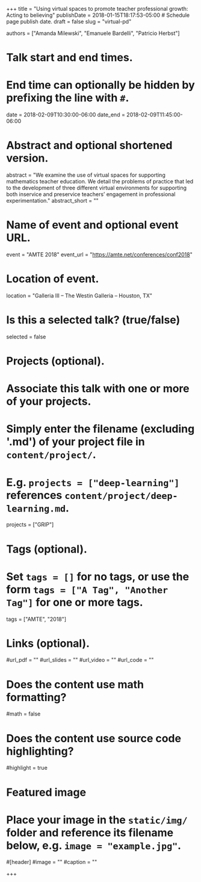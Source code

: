+++
title = "Using virtual spaces to promote teacher professional growth: Acting to believing"
publishDate = 2018-01-15T18:17:53-05:00  # Schedule page publish date.
draft = false
slug = "virtual-pd"

authors = ["Amanda Milewski", "Emanuele Bardelli", "Patricio Herbst"]

# Talk start and end times.
#   End time can optionally be hidden by prefixing the line with `#`.
date = 2018-02-09T10:30:00-06:00
date_end = 2018-02-09T11:45:00-06:00

# Abstract and optional shortened version.
abstract = "We examine the use of virtual spaces for supporting mathematics teacher education. We detail the problems of practice that led to the development of three different virtual environments for supporting both inservice and preservice teachers’ engagement in professional experimentation."
abstract_short = ""

# Name of event and optional event URL.
event = "AMTE 2018"
event_url = "https://amte.net/conferences/conf2018"

# Location of event.
location = "Galleria III – The Westin Galleria – Houston, TX"

# Is this a selected talk? (true/false)
selected = false

# Projects (optional).
#   Associate this talk with one or more of your projects.
#   Simply enter the filename (excluding '.md') of your project file in `content/project/`.
#   E.g. `projects = ["deep-learning"]` references `content/project/deep-learning.md`.
projects = ["GRIP"]

# Tags (optional).
#   Set `tags = []` for no tags, or use the form `tags = ["A Tag", "Another Tag"]` for one or more tags.
tags = ["AMTE", "2018"]

# Links (optional).
#url_pdf = ""
#url_slides = ""
#url_video = ""
#url_code = ""

# Does the content use math formatting?
#math = false

# Does the content use source code highlighting?
#highlight = true

# Featured image
# Place your image in the `static/img/` folder and reference its filename below, e.g. `image = "example.jpg"`.
#[header]
#image = ""
#caption = ""

+++
